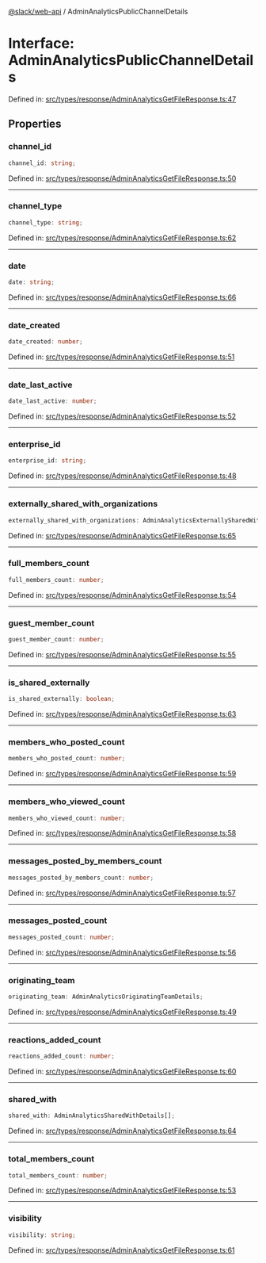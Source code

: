 [@slack/web-api](../index.md) / AdminAnalyticsPublicChannelDetails

# Interface: AdminAnalyticsPublicChannelDetails

Defined in: [src/types/response/AdminAnalyticsGetFileResponse.ts:47](https://github.com/slackapi/node-slack-sdk/blob/main/packages/web-api/src/types/response/AdminAnalyticsGetFileResponse.ts#L47)

## Properties

### channel\_id

```ts
channel_id: string;
```

Defined in: [src/types/response/AdminAnalyticsGetFileResponse.ts:50](https://github.com/slackapi/node-slack-sdk/blob/main/packages/web-api/src/types/response/AdminAnalyticsGetFileResponse.ts#L50)

***

### channel\_type

```ts
channel_type: string;
```

Defined in: [src/types/response/AdminAnalyticsGetFileResponse.ts:62](https://github.com/slackapi/node-slack-sdk/blob/main/packages/web-api/src/types/response/AdminAnalyticsGetFileResponse.ts#L62)

***

### date

```ts
date: string;
```

Defined in: [src/types/response/AdminAnalyticsGetFileResponse.ts:66](https://github.com/slackapi/node-slack-sdk/blob/main/packages/web-api/src/types/response/AdminAnalyticsGetFileResponse.ts#L66)

***

### date\_created

```ts
date_created: number;
```

Defined in: [src/types/response/AdminAnalyticsGetFileResponse.ts:51](https://github.com/slackapi/node-slack-sdk/blob/main/packages/web-api/src/types/response/AdminAnalyticsGetFileResponse.ts#L51)

***

### date\_last\_active

```ts
date_last_active: number;
```

Defined in: [src/types/response/AdminAnalyticsGetFileResponse.ts:52](https://github.com/slackapi/node-slack-sdk/blob/main/packages/web-api/src/types/response/AdminAnalyticsGetFileResponse.ts#L52)

***

### enterprise\_id

```ts
enterprise_id: string;
```

Defined in: [src/types/response/AdminAnalyticsGetFileResponse.ts:48](https://github.com/slackapi/node-slack-sdk/blob/main/packages/web-api/src/types/response/AdminAnalyticsGetFileResponse.ts#L48)

***

### externally\_shared\_with\_organizations

```ts
externally_shared_with_organizations: AdminAnalyticsExternallySharedWithOrganizationsDetails[];
```

Defined in: [src/types/response/AdminAnalyticsGetFileResponse.ts:65](https://github.com/slackapi/node-slack-sdk/blob/main/packages/web-api/src/types/response/AdminAnalyticsGetFileResponse.ts#L65)

***

### full\_members\_count

```ts
full_members_count: number;
```

Defined in: [src/types/response/AdminAnalyticsGetFileResponse.ts:54](https://github.com/slackapi/node-slack-sdk/blob/main/packages/web-api/src/types/response/AdminAnalyticsGetFileResponse.ts#L54)

***

### guest\_member\_count

```ts
guest_member_count: number;
```

Defined in: [src/types/response/AdminAnalyticsGetFileResponse.ts:55](https://github.com/slackapi/node-slack-sdk/blob/main/packages/web-api/src/types/response/AdminAnalyticsGetFileResponse.ts#L55)

***

### is\_shared\_externally

```ts
is_shared_externally: boolean;
```

Defined in: [src/types/response/AdminAnalyticsGetFileResponse.ts:63](https://github.com/slackapi/node-slack-sdk/blob/main/packages/web-api/src/types/response/AdminAnalyticsGetFileResponse.ts#L63)

***

### members\_who\_posted\_count

```ts
members_who_posted_count: number;
```

Defined in: [src/types/response/AdminAnalyticsGetFileResponse.ts:59](https://github.com/slackapi/node-slack-sdk/blob/main/packages/web-api/src/types/response/AdminAnalyticsGetFileResponse.ts#L59)

***

### members\_who\_viewed\_count

```ts
members_who_viewed_count: number;
```

Defined in: [src/types/response/AdminAnalyticsGetFileResponse.ts:58](https://github.com/slackapi/node-slack-sdk/blob/main/packages/web-api/src/types/response/AdminAnalyticsGetFileResponse.ts#L58)

***

### messages\_posted\_by\_members\_count

```ts
messages_posted_by_members_count: number;
```

Defined in: [src/types/response/AdminAnalyticsGetFileResponse.ts:57](https://github.com/slackapi/node-slack-sdk/blob/main/packages/web-api/src/types/response/AdminAnalyticsGetFileResponse.ts#L57)

***

### messages\_posted\_count

```ts
messages_posted_count: number;
```

Defined in: [src/types/response/AdminAnalyticsGetFileResponse.ts:56](https://github.com/slackapi/node-slack-sdk/blob/main/packages/web-api/src/types/response/AdminAnalyticsGetFileResponse.ts#L56)

***

### originating\_team

```ts
originating_team: AdminAnalyticsOriginatingTeamDetails;
```

Defined in: [src/types/response/AdminAnalyticsGetFileResponse.ts:49](https://github.com/slackapi/node-slack-sdk/blob/main/packages/web-api/src/types/response/AdminAnalyticsGetFileResponse.ts#L49)

***

### reactions\_added\_count

```ts
reactions_added_count: number;
```

Defined in: [src/types/response/AdminAnalyticsGetFileResponse.ts:60](https://github.com/slackapi/node-slack-sdk/blob/main/packages/web-api/src/types/response/AdminAnalyticsGetFileResponse.ts#L60)

***

### shared\_with

```ts
shared_with: AdminAnalyticsSharedWithDetails[];
```

Defined in: [src/types/response/AdminAnalyticsGetFileResponse.ts:64](https://github.com/slackapi/node-slack-sdk/blob/main/packages/web-api/src/types/response/AdminAnalyticsGetFileResponse.ts#L64)

***

### total\_members\_count

```ts
total_members_count: number;
```

Defined in: [src/types/response/AdminAnalyticsGetFileResponse.ts:53](https://github.com/slackapi/node-slack-sdk/blob/main/packages/web-api/src/types/response/AdminAnalyticsGetFileResponse.ts#L53)

***

### visibility

```ts
visibility: string;
```

Defined in: [src/types/response/AdminAnalyticsGetFileResponse.ts:61](https://github.com/slackapi/node-slack-sdk/blob/main/packages/web-api/src/types/response/AdminAnalyticsGetFileResponse.ts#L61)
